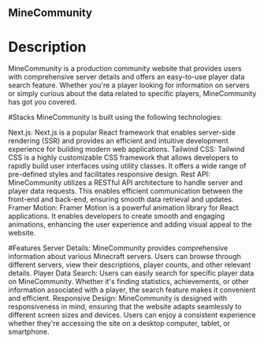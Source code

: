 ## MineCommunity
# Description
MineCommunity is a production community website that provides users with comprehensive server details and offers an easy-to-use player data search feature. Whether you're a player looking for information on servers or simply curious about the data related to specific players, MineCommunity has got you covered.

#Stacks
MineCommunity is built using the following technologies:

Next.js: Next.js is a popular React framework that enables server-side rendering (SSR) and provides an efficient and intuitive development experience for building modern web applications.
Tailwind CSS: Tailwind CSS is a highly customizable CSS framework that allows developers to rapidly build user interfaces using utility classes. It offers a wide range of pre-defined styles and facilitates responsive design.
Rest API: MineCommunity utilizes a RESTful API architecture to handle server and player data requests. This enables efficient communication between the front-end and back-end, ensuring smooth data retrieval and updates.
Framer Motion: Framer Motion is a powerful animation library for React applications. It enables developers to create smooth and engaging animations, enhancing the user experience and adding visual appeal to the website.

#Features
Server Details: MineCommunity provides comprehensive information about various Minecraft servers. Users can browse through different servers, view their descriptions, player counts, and other relevant details.
Player Data Search: Users can easily search for specific player data on MineCommunity. Whether it's finding statistics, achievements, or other information associated with a player, the search feature makes it convenient and efficient.
Responsive Design: MineCommunity is designed with responsiveness in mind, ensuring that the website adapts seamlessly to different screen sizes and devices. Users can enjoy a consistent experience whether they're accessing the site on a desktop computer, tablet, or smartphone.
